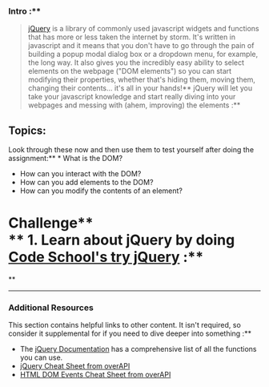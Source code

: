 ### Intro :** 
>[jQuery](http://skillcrush.com/2012/07/23/jquery/) is a library of commonly used javascript widgets and functions that has more or less taken the internet by storm.  It's written in javascript and it means that you don't have to go through the pain of building a popup modal dialog box or a dropdown menu, for example, the long way.  It also gives you the incredibly easy ability to select elements on the webpage ("DOM elements") so you can start modifying their properties, whether that's hiding them, moving them, changing their contents... it's all in your hands!** jQuery will let you take your javascript knowledge and start really diving into your webpages and messing with (ahem, improving) the elements :**

## Topics:
Look through these now and then use them to test yourself after doing the assignment:** * What is the DOM?
* How can you interact with the DOM?
* How can you add elements to the DOM?
* How can you modify the contents of an element?
# Challenge** <div class="lesson-content__panel" markdown="1">**   1. Learn about jQuery by doing [Code School's try jQuery](http://try.jquery.com/) :**

</div>** 

---


### Additional Resources
This section contains helpful links to other content. It isn't required, so consider it supplemental for if you need to dive deeper into something :**



* The [jQuery Documentation](http://api.jquery.com/) has a comprehensive list of all the functions you can use.
* [jQuery Cheat Sheet from overAPI](http://overapi.com/jquery)
* [HTML DOM Events Cheat Sheet from overAPI](http://overapi.com/html-dom)
